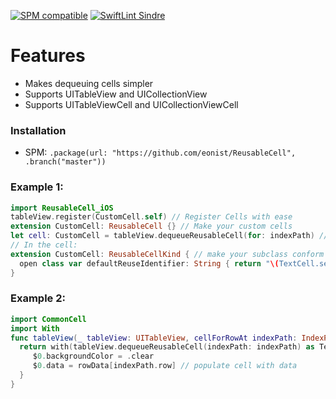 [![SPM compatible](https://img.shields.io/badge/SPM-compatible-4BC51D.svg?style=flat)](https://github.com/apple/swift)
[![SwiftLint Sindre](https://img.shields.io/badge/SwiftLint-Sindre-hotpink.svg)](https://github.com/sindresorhus/swiftlint-sindre)

# Features
- Makes dequeuing cells simpler
- Supports UITableView and UICollectionView
- Supports UITableViewCell and UICollectionViewCell

### Installation
- SPM: `.package(url: "https://github.com/eonist/ReusableCell", .branch("master"))`

### Example 1:

```swift
import ReusableCell_iOS
tableView.register(CustomCell.self) // Register Cells with ease
extension CustomCell: ReusableCell {} // Make your custom cells
let cell: CustomCell = tableView.dequeueReusableCell(for: indexPath) // Instantiate your cells
// In the cell:
extension CustomCell: ReusableCellKind { // make your subclass conform to the protocol
  open class var defaultReuseIdentifier: String { return "\(TextCell.self)" }
}
```

### Example 2:
```swift
import CommonCell
import With
func tableView(_ tableView: UITableView, cellForRowAt indexPath: IndexPath) -> UITableViewCell {
  return with(tableView.dequeueReusableCell(indexPath: indexPath) as TextCell) {
     $0.backgroundColor = .clear
     $0.data = rowData[indexPath.row] // populate cell with data
  }
}
```

